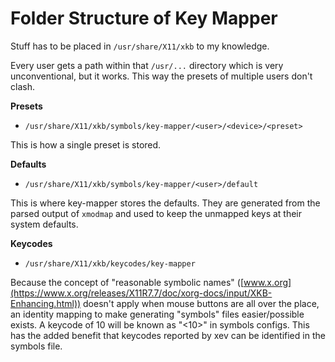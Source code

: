 # Folder Structure of Key Mapper

Stuff has to be placed in `/usr/share/X11/xkb` to my knowledge.

Every user gets a path within that `/usr/...` directory which is very
unconventional, but it works. This way the presets of multiple users
don't clash.

**Presets**

- `/usr/share/X11/xkb/symbols/key-mapper/<user>/<device>/<preset>`

This is how a single preset is stored.

**Defaults**

- `/usr/share/X11/xkb/symbols/key-mapper/<user>/default`

This is where key-mapper stores the defaults. They are generated from the
parsed output of `xmodmap` and used to keep the unmapped keys at their system
defaults.

**Keycodes**

- `/usr/share/X11/xkb/keycodes/key-mapper`

Because the concept of "reasonable symbolic names" ([www.x.org](https://www.x.org/releases/X11R7.7/doc/xorg-docs/input/XKB-Enhancing.html))
doesn't apply when mouse buttons are all over the place, an identity mapping
to make generating "symbols" files easier/possible exists. A keycode of
10 will be known as "<10>" in symbols configs. This has the added benefit
that keycodes reported by xev can be identified in the symbols file.
